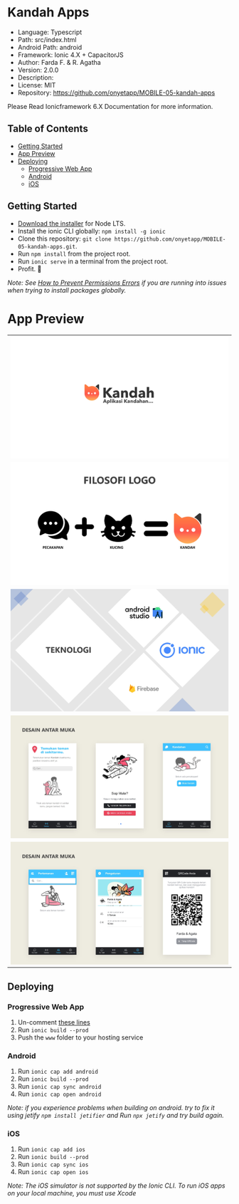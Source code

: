 # Kandah Apps

- Language: Typescript
- Path: src/index.html
- Android Path: android
- Framework: Ionic 4.X + CapacitorJS
- Author: Farda F. & R. Agatha
- Version: 2.0.0
- Description:
- License: MIT
- Repository: https://github.com/onyetapp/MOBILE-05-kandah-apps

Please Read Ionicframework 6.X Documentation for more information.
## Table of Contents
- [Getting Started](#getting-started)
- [App Preview](#app-preview)
- [Deploying](#deploying)
  - [Progressive Web App](#progressive-web-app)
  - [Android](#android)
  - [iOS](#ios)


## Getting Started

* [Download the installer](https://nodejs.org/) for Node LTS.
* Install the ionic CLI globally: `npm install -g ionic`
* Clone this repository: `git clone https://github.com/onyetapp/MOBILE-05-kandah-apps.git`.
* Run `npm install` from the project root.
* Run `ionic serve` in a terminal from the project root.
* Profit. :tada:

_Note: See [How to Prevent Permissions Errors](https://docs.npmjs.com/getting-started/fixing-npm-permissions) if you are running into issues when trying to install packages globally._

# App Preview

<table>
    <tr>
        <td><img src="resources/1.jpg"></td>
    </tr>
    <tr>
        <td><img src="resources/2.jpg"></td>
    </tr>
    <tr>
        <td><img src="resources/3.jpg"></td>
    </tr>
    <tr>
        <td><img src="resources/4.jpg"></td>
    </tr>
    <tr>
        <td><img src="resources/5.jpg"></td>
    </tr>
</table>

## Deploying

### Progressive Web App

1. Un-comment [these lines](https://github.com/ionic-team/ionic2-app-base/blob/master/src/index.html#L21)
2. Run `ionic build --prod`
3. Push the `www` folder to your hosting service

### Android

1. Run `ionic cap add android`
2. Run `ionic build --prod`
3. Run `ionic cap sync android`
4. Run `ionic cap open android`

_Note: if you experience problems when building on android. try to fix it using jetify `npm install jetifier` and Run `npx jetify` and try build again._

### iOS

1. Run `ionic cap add ios`
2. Run `ionic build --prod`
3. Run `ionic cap sync ios`
4. Run `ionic cap open ios`

_Note: The iOS simulator is not supported by the Ionic CLI. To run iOS apps on your local machine, you must use Xcode_
